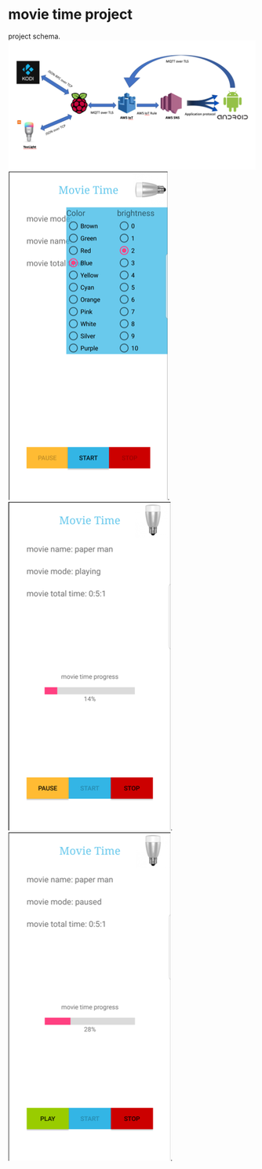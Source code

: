 # movie time project
project schema. 
![project schema](pictures/Picture1.png)
![alt text](pictures/Picture3.png). 
![alt text](pictures/Picture4.png). 
![alt text](pictures/Picture5.png). 
